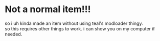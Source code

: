 # Not a normal item!!!
so i uh kinda made an item without using teal's modloader thingy. <br>
so this requires other things to work. i can show you on my computer if needed. <br>
